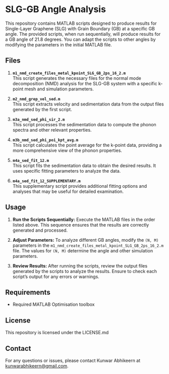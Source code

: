 # SLG-GB Angle Analysis

This repository contains MATLAB scripts designed to produce results for Single-Layer Graphene (SLG) with Grain Boundary (GB) at a specific GB angle. The provided scripts, when run sequentially, will produce results for a GB angle of 21.8 degrees. You can adapt the scripts to other angles by modifying the parameters in the initial MATLAB file.

## Files

1. **`m1_nmd_create_files_metal_kpoint_SLG_GB_2ps_16_2.m`**  
   This script generates the necessary files for the normal mode decomposition (NMD) analysis for the SLG-GB system with a specific k-point mesh and simulation parameters.

2. **`m2_nmd_grep_vel_sed.m`**  
   This script extracts velocity and sedimentation data from the output files generated by the first script.

3. **`m3a_nmd_sed_phi_sir_2.m`**  
   This script processes the sedimentation data to compute the phonon spectra and other relevant properties.

4. **`m3b_nmd_sed_phi_poi_kpt_avg.m`**  
   This script calculates the point average for the k-point data, providing a more comprehensive view of the phonon properties.

5. **`m4a_sed_fit_12.m`**  
   This script fits the sedimentation data to obtain the desired results. It uses specific fitting parameters to analyze the data.

6. **`m4a_sed_fit_12_SUPPLEMENTARY.m`**  
   This supplementary script provides additional fitting options and analyses that may be useful for detailed examination.

## Usage

1. **Run the Scripts Sequentially:** Execute the MATLAB files in the order listed above. This sequence ensures that the results are correctly generated and processed.

2. **Adjust Parameters:** To analyze different GB angles, modify the `(N, M)` parameters in the `m1_nmd_create_files_metal_kpoint_SLG_GB_2ps_16_2.m` file. The values for `(N, M)` determine the angle and other simulation parameters.

3. **Review Results:** After running the scripts, review the output files generated by the scripts to analyze the results. Ensure to check each script’s output for any errors or warnings.

## Requirements

- Required MATLAB Optimisation toolbox

## License

This repository is licensed under the LICENSE.md

## Contact

For any questions or issues, please contact Kunwar Abhikeern at kunwarabhikeern@gmail.com.

